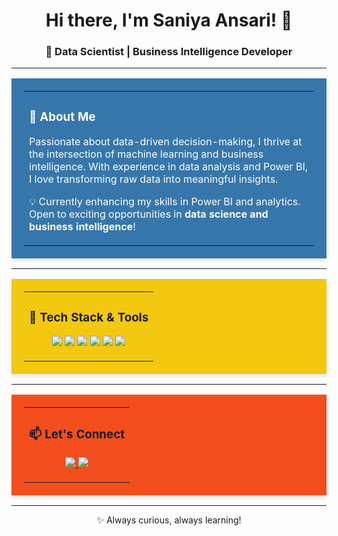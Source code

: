 <h1 align="center">Hi there, I'm Saniya Ansari! 👋</h1>
<h3 align="center">🚀 Data Scientist | Business Intelligence Developer</h3>

---

<table align="center" width="100%" style="border-radius: 0px; background-color: #3776AB; padding: 20px; color: white; box-shadow: 0px 4px 6px rgba(0, 0, 0, 0.1);">
  <tr>
    <td>
      <h3>🌟 About Me</h3>
      <p>Passionate about data-driven decision-making, I thrive at the intersection of machine learning and business intelligence. With experience in data analysis and Power BI, I love transforming raw data into meaningful insights.</p>
      <p>💡 Currently enhancing my skills in Power BI and analytics. Open to exciting opportunities in <b>data science and business intelligence</b>!</p>
    </td>
  </tr>
</table>

---

<table align="center" width="100%" style="border-radius: 0px; background-color: #F2C811; padding: 20px; box-shadow: 0px 4px 6px rgba(0, 0, 0, 0.1);">
  <tr>
    <td align="center">
      <h3>🚀 Tech Stack & Tools</h3>
      <p>
        <img src="https://img.shields.io/badge/Python-3776AB?style=for-the-badge&logo=python&logoColor=white">
        <img src="https://img.shields.io/badge/SQL-3776AB?style=for-the-badge&logo=postgresql&logoColor=white">
        <img src="https://img.shields.io/badge/Power%20BI-F2C811?style=for-the-badge&logo=powerbi&logoColor=black">
        <img src="https://img.shields.io/badge/Figma-F24E1E?style=for-the-badge&logo=figma&logoColor=white">
        <img src="https://img.shields.io/badge/Excel-217346?style=for-the-badge&logo=microsoft-excel&logoColor=white">
        <img src="https://img.shields.io/badge/Tableau-E97627?style=for-the-badge&logo=tableau&logoColor=white">
      </p>
    </td>
  </tr>
</table>

---

<table align="center" width="100%" style="border-radius: 0px; background-color: #F24E1E; padding: 20px; box-shadow: 0px 4px 6px rgba(0, 0, 0, 0.1);">
  <tr>
    <td align="center">
      <h3>📫 Let's Connect</h3>
      <p>
        <a href="https://www.linkedin.com/in/saniya-ansari/">
          <img src="https://img.shields.io/badge/LinkedIn-3776AB?style=for-the-badge&logo=linkedin&logoColor=white">
        </a>
        <a href="https://medium.com/@saniyaansari">
          <img src="https://img.shields.io/badge/Medium-000000?style=for-the-badge&logo=medium&logoColor=white">
        </a>
      </p>
    </td>
  </tr>
</table>

---

<p align="center">✨ Always curious, always learning!</p>
